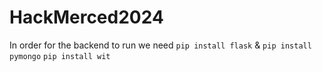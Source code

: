 # HackMerced2024
In order for the backend to run we need 
`pip install flask` &  `pip install pymongo`
`pip install wit`